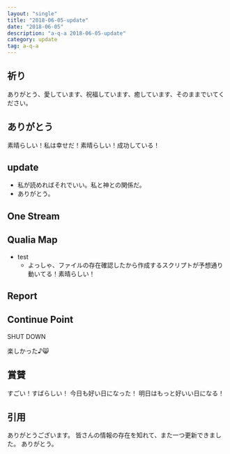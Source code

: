 ```yaml
---
layout: "single"
title: "2018-06-05-update"
date: "2018-06-05"
description: "a-q-a 2018-06-05-update"
category: update
tag: a-q-a
---
```

## 祈り
ありがとう、愛しています、祝福しています、癒しています、そのままでいてください。

## ありがとう
素晴らしい！私は幸せだ！素晴らしい！成功している！

## update
- 私が読めればそれでいい。私と神との関係だ。
- ありがとう。

## One Stream
## Qualia Map
- test
  - よっしゃ、ファイルの存在確認したから作成するスクリプトが予想通り動いてる！素晴らしい！
## Report

## Continue Point

SHUT DOWN

楽しかった♪:smile_cat:
## 賞賛
すごい！すばらしい！
今日も好い日になった！
明日はもっと好いい日になる！

## 引用
ありがとうございます。
皆さんの情報の存在を知れて、また一つ更新できました。
ありがとう。
